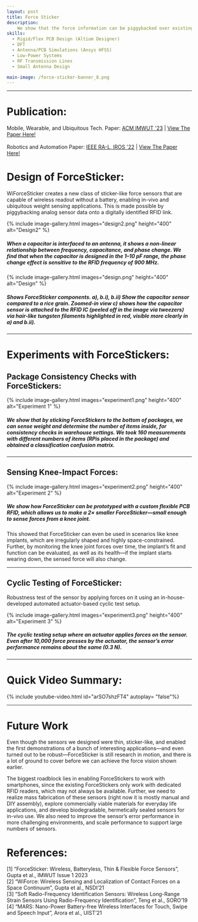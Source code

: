 ```yaml
---
layout: post
title: Force Sticker 
description:  
    We show that the force information can be piggybacked over existing RFIDs, with no additional power and no requirement for any interfacing electronics, by simply interfacing a force-sensitive capacitor to the RFID. Hence, the designed force-stickers consist of a thin parallel-plate capacitor, smaller than a rice grain, that deforms under applied force and is interfaced between the RFID squiggly antenna and the RFID IC. But how does the force information from the capacitor get communicated via the RFID IC, without requiring any more electronics or power? The secret sauce lies in the capacitor design—choosing the correct polymer and dimensions!
skills: 
  - Rigid/Flex PCB Design (Altium Designer)
  - DFT
  - Antenna/PCB Simulations (Ansys HFSS)
  - Low-Power Systems 
  - RF Transmission Lines
  - Small Antenna Design

main-image: /force-sticker-banner_8.png
---
```


---
# Publication:
Mobile, Wearable, and Ubiquitous Tech. Paper: [ACM IMWUT '23](https://dl.acm.org/doi/abs/10.1145/3580793) | [View The Paper Here!](https://s-bashar.github.io/assets/files/ForceSticker.pdf)<br>  
Robotics and Automation Paper: [IEEE RA-L, IROS '22](https://ieeexplore.ieee.org/abstract/document/9801613) | [View The Paper Here!](https://s-bashar.github.io/assets/files/Design_and_Evaluation_of_a_Miniaturized_Force_Sensor_Based_on_Wave_Backscattering.pdf)

# Design of ForceSticker:

WiForceSticker creates a new class of sticker-like force sensors that are capable of wireless readout without a battery, enabling in-vivo and ubiquitous 
weight sensing applications. This is made possible by piggybacking analog sensor data onto a digitally identified RFID link.

{% include image-gallery.html images="design2.png" height="400" alt="Design2" %}
##### When a capacitor is interfaced to an antenna, it shows a non-linear relationship between frequency, capacitance, and phase change. We find that when the capacitor is designed in the 1–10 pF range, the phase change effect is sensitive to the RFID frequency of 900 MHz.

{% include image-gallery.html images="design.png" height="400" alt="Design" %}

##### Shows ForceSticker components. a), b.i), b.ii) Show the capacitor sensor compared to a rice grain. Zoomed-in view c) shows how the capacitor sensor is attached to the RFID IC (peeled off in the image via tweezers) via hair-like tungsten filaments highlighted in red, visible more clearly in a) and b.ii).

---
# Experiments with ForceStickers: 

## Package Consistency Checks with ForceStickers:
{% include image-gallery.html images="experiment1.png" height="400" alt="Experiment 1" %}

##### We show that by sticking ForceStickers to the bottom of packages, we can sense weight and determine the number of items inside, for consistency checks in warehouse settings. We took 160 measurements with different numbers of items (RPis placed in the package) and obtained a classification confusion matrix.

---
## Sensing Knee-Impact Forces:
{% include image-gallery.html images="experiment2.png" height="400" alt="Experiment 2" %}

##### We show how ForceSticker can be prototyped with a custom flexible PCB RFID, which allows us to make a 2× smaller ForceSticker—small enough to sense forces from a knee joint.

This showed that ForceSticker can even be used in scenarios like knee implants, which are irregularly shaped and highly space-constrained. Further, by monitoring the knee joint forces over time, the implant’s fit and function can be evaluated, as well as its health—if the implant starts wearing down, the sensed force will also change.

---
## Cyclic Testing of ForceSticker:

Robustness test of the sensor by applying forces on it using an in-house-developed automated actuator-based cyclic test setup.

{% include image-gallery.html images="experiment3.png" height="400" alt="Experiment 3" %}

##### The cyclic testing setup where an actuator applies forces on the sensor. Even after 10,000 force presses by the actuator, the sensor’s error performance remains about the same (0.3 N).

---
# Quick Video Summary:

{% include youtube-video.html id="arSO7shzFT4" autoplay= "false"%}

---
# Future Work

Even though the sensors we designed were thin, sticker-like, and enabled the first demonstrations of a bunch of interesting applications—and even turned out to be robust—ForceSticker is still research in motion, and there is a lot of ground to cover before we can achieve the force vision shown earlier.

The biggest roadblock lies in enabling ForceStickers to work with smartphones, since the existing ForceStickers only work with dedicated RFID readers, which may not always be available. Further, we need to realize mass fabrication of these sensors (right now it is mostly manual and DIY assembly), explore commercially viable materials for everyday life applications, and develop biodegradable, hermetically sealed sensors for in-vivo use. We also need to improve the sensor’s error performance in more challenging environments, and scale performance to support large numbers of sensors.

# References:
[1] “ForceSticker: Wireless, Batteryless, Thin & Flexible Force Sensors”, Gupta et al., IMWUT Issue 1 2023 <br>
[2] “WiForce: Wireless Sensing and Localization of Contact Forces on a Space Continuum”, Gupta et al., NSDI’21 <br>
[3] “Soft Radio-Frequency Identification Sensors: Wireless Long-Range Strain Sensors Using Radio-Frequency Identification”, Teng et al., SORO’19 <br>
[4] “MARS: Nano-Power Battery-free Wireless Interfaces for Touch, Swipe and Speech Input”, Arora et al., UIST’21 <br>

